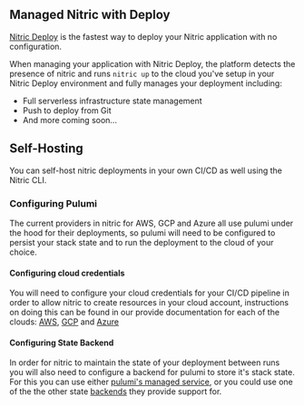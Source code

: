 ## Managed Nitric with Deploy

[Nitric Deploy](https://deploy.nitric.io) is the fastest way to deploy your Nitric application with no configuration.

When managing your application with Nitric Deploy, the platform detects the presence of nitric  and runs `nitric up` to the cloud you've setup in your Nitric Deploy environment and fully manages your deployment including:

 - Full serverless infrastructure state management
 - Push to deploy from Git
 - And more coming soon...

## Self-Hosting

You can self-host nitric deployments in your own CI/CD as well using the Nitric CLI.

### Configuring Pulumi

The current providers in nitric for AWS, GCP and Azure all use pulumi under the hood for their deployments, so pulumi will need to be configured to persist your stack state and to run the deployment to the cloud of your choice.

#### Configuring cloud credentials

You will need to configure your cloud credentials for your CI/CD pipeline in order to allow nitric to create resources in your cloud account, instructions on doing this can be found in our provide documentation for each of the clouds: [AWS](/docs/reference/aws), [GCP](/docs/reference/gcp) and [Azure](/docs/reference/azure)

#### Configuring State Backend

In order for nitric to maintain the state of your deployment between runs you will also need to configure a backend for pulumi to store it's stack state. For this you can use either [pulumi's managed service](https://www.pulumi.com/docs/intro/concepts/state/?utm_campaign=&utm_term=&utm_medium=ppc&utm_source=adwords&hsa_grp=136279040283&hsa_cam=15160582074&hsa_mt=&hsa_net=adwords&hsa_ver=3&hsa_acc=1926559913&hsa_ad=597773591016&hsa_src=g&hsa_tgt=aud-1644651262469:dsa-1655465286641&hsa_kw=&gclid=Cj0KCQjwr4eYBhDrARIsANPywCi0LaRbJ4pg-AVRGEvlb-91-cFR1Jw_hRjJqNR-5lvBwZtxOPJkacsaAmEVEALw_wcB#logging-into-the-pulumi-service-backend), or you could use one of the the other state [backends](https://www.pulumi.com/docs/intro/concepts/state/?utm_campaign=&utm_term=&utm_medium=ppc&utm_source=adwords&hsa_grp=136279040283&hsa_cam=15160582074&hsa_mt=&hsa_net=adwords&hsa_ver=3&hsa_acc=1926559913&hsa_ad=597773591016&hsa_src=g&hsa_tgt=aud-1644651262469:dsa-1655465286641&hsa_kw=&gclid=Cj0KCQjwr4eYBhDrARIsANPywCi0LaRbJ4pg-AVRGEvlb-91-cFR1Jw_hRjJqNR-5lvBwZtxOPJkacsaAmEVEALw_wcB#logging-into-a-self-managed-backend) they provide support for.

